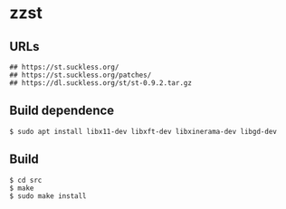 zzst
====

## URLs

    ## https://st.suckless.org/
    ## https://st.suckless.org/patches/
    ## https://dl.suckless.org/st/st-0.9.2.tar.gz

## Build dependence

    $ sudo apt install libx11-dev libxft-dev libxinerama-dev libgd-dev

## Build

    $ cd src
    $ make
    $ sudo make install
